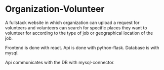# Organization-Volunteer
A fullstack website in which organization can upload a request for volunteers and volunteers can search for specific places they want to volunteer for according to the type of job or geographical location of the job.

Frontend is done with react.
Api is done with python-flask.
Database is with mysql.

Api communicates with the DB with mysql-connector.
